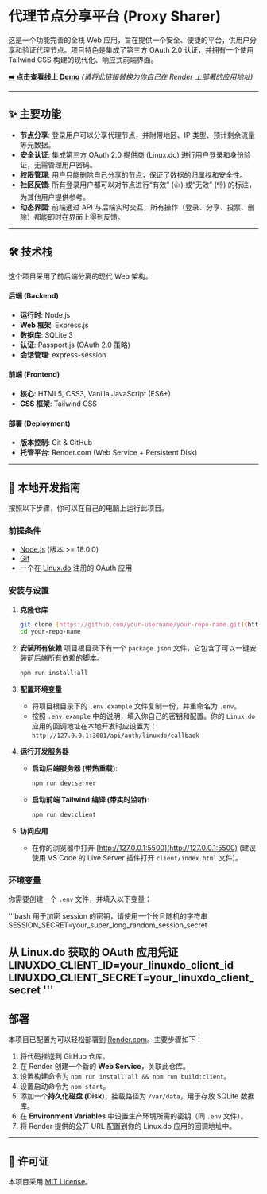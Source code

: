 # 代理节点分享平台 (Proxy Sharer)

这是一个功能完善的全栈 Web 应用，旨在提供一个安全、便捷的平台，供用户分享和验证代理节点。项目特色是集成了第三方 OAuth 2.0 认证，并拥有一个使用 Tailwind CSS 构建的现代化、响应式前端界面。

**[➡️ 点击查看线上 Demo](https://your-render-url.onrender.com)** *(请将此链接替换为你自己在 Render 上部署的应用地址)*

---

## ✨ 主要功能

- **节点分享**: 登录用户可以分享代理节点，并附带地区、IP 类型、预计剩余流量等元数据。
- **安全认证**: 集成第三方 OAuth 2.0 提供商 (Linux.do) 进行用户登录和身份验证，无需管理用户密码。
- **权限管理**: 用户只能删除自己分享的节点，保证了数据的归属权和安全性。
- **社区反馈**: 所有登录用户都可以对节点进行“有效” (👍) 或“无效” (👎) 的标注，为其他用户提供参考。
- **动态界面**: 前端通过 API 与后端实时交互，所有操作（登录、分享、投票、删除）都能即时在界面上得到反馈。

---

## 🛠️ 技术栈

这个项目采用了前后端分离的现代 Web 架构。

#### **后端 (Backend)**
- **运行时**: Node.js
- **Web 框架**: Express.js
- **数据库**: SQLite 3
- **认证**: Passport.js (OAuth 2.0 策略)
- **会话管理**: express-session

#### **前端 (Frontend)**
- **核心**: HTML5, CSS3, Vanilla JavaScript (ES6+)
- **CSS 框架**: Tailwind CSS

#### **部署 (Deployment)**
- **版本控制**: Git & GitHub
- **托管平台**: Render.com (Web Service + Persistent Disk)

---

## 🚀 本地开发指南

按照以下步骤，你可以在自己的电脑上运行此项目。

### **前提条件**
- [Node.js](https://nodejs.org/) (版本 >= 18.0.0)
- [Git](https://git-scm.com/)
- 一个在 [Linux.do](https://linux.do/) 注册的 OAuth 应用

### **安装与设置**

1.  **克隆仓库**
    ```bash
    git clone [https://github.com/your-username/your-repo-name.git](https://github.com/your-username/your-repo-name.git)
    cd your-repo-name
    ```

2.  **安装所有依赖**
    项目根目录下有一个 `package.json` 文件，它包含了可以一键安装前后端所有依赖的脚本。
    ```bash
    npm run install:all
    ```

3.  **配置环境变量**
    - 将项目根目录下的 `.env.example` 文件复制一份，并重命名为 `.env`。
    - 按照 `.env.example` 中的说明，填入你自己的密钥和配置。你的 `Linux.do` 应用的回调地址在本地开发时应设置为：
      `http://127.0.0.1:3001/api/auth/linuxdo/callback`

4.  **运行开发服务器**
    - **启动后端服务器 (带热重载)**:
      ```bash
      npm run dev:server
      ```
    - **启动前端 Tailwind 编译 (带实时监听)**:
      ```bash
      npm run dev:client
      ```

5.  **访问应用**
    - 在你的浏览器中打开 [http://127.0.0.1:5500](http://127.0.0.1:5500) (建议使用 VS Code 的 Live Server 插件打开 `client/index.html` 文件)。

### **环境变量**
你需要创建一个 `.env` 文件，并填入以下变量：

'''bash
用于加密 session 的密钥，请使用一个长且随机的字符串
SESSION_SECRET=your_super_long_random_session_secret

从 Linux.do 获取的 OAuth 应用凭证
LINUXDO_CLIENT_ID=your_linuxdo_client_id
LINUXDO_CLIENT_SECRET=your_linuxdo_client_secret
'''
---

## 部署

本项目已配置为可以轻松部署到 [Render.com](https://render.com/)。主要步骤如下：
1.  将代码推送到 GitHub 仓库。
2.  在 Render 创建一个新的 **Web Service**，关联此仓库。
3.  设置构建命令为 `npm run install:all && npm run build:client`。
4.  设置启动命令为 `npm start`。
5.  添加一个**持久化磁盘 (Disk)**，挂载路径为 `/var/data`，用于存放 SQLite 数据库。
6.  在 **Environment Variables** 中设置生产环境所需的密钥（同 `.env` 文件）。
7.  将 Render 提供的公开 URL 配置到你的 Linux.do 应用的回调地址中。

---

## 📜 许可证

本项目采用 [MIT License](LICENSE)。
